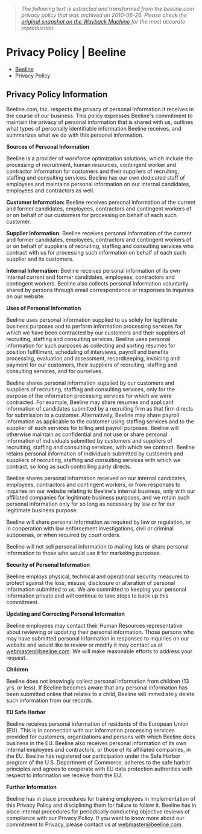 > *The following text is extracted and transformed from the beeline.com privacy policy that was archived on 2010-06-26. Please check the [original snapshot on the Wayback Machine](https://web.archive.org/web/20100626093052id_/http%3A//www.beeline.com/workforce-solutions/privacy-policy) for the most accurate reproduction.*

# Privacy Policy | Beeline

  * [Beeline](https://web.archive.org/workforce-solutions/)
  * Privacy Policy



## Privacy Policy Information

Beeline.com, Inc. respects the privacy of personal information it receives in the course of our business. This policy expresses Beeline's commitment to maintain the privacy of personal information that is shared with us, outlines what types of personally identifiable information Beeline receives, and summarizes what we do with this personal information.

**Sources of Personal Information**

Beeline is a provider of workforce optimization solutions, which include the processing of recruitment, human resources, contingent worker and contractor information for customers and their suppliers of recruiting, staffing and consulting services. Beeline has our own dedicated staff of employees and maintains personal information on our internal candidates, employees and contractors as well. 

**Customer Information:** Beeline receives personal information of the current and former candidates, employees, contractors and contingent workers of or on behalf of our customers for processing on behalf of each such customer.

**Supplier Information:** Beeline receives personal information of the current and former candidates, employees, contractors and contingent workers of or on behalf of suppliers of recruiting, staffing and consulting services who contract with us for processing such information on behalf of each such supplier and its customers.

**Internal Information:** Beeline receives personal information of its own internal current and former candidates, employees, contractors and contingent workers. Beeline also collects personal information voluntarily shared by persons through email correspondence or responses to inquiries on our website.

**Uses of Personal Information**

Beeline uses personal information supplied to us solely for legitimate business purposes and to perform information processing services for which we have been contracted by our customers and their suppliers of recruiting, staffing and consulting services. Beeline uses personal information for such purposes as collecting and sorting resumes for position fulfillment, scheduling of interviews, payroll and benefits processing, evaluation and assessment, recordkeeping, invoicing and payment for our customers, their suppliers of recruiting, staffing and consulting services, and for ourselves.

Beeline shares personal information supplied by our customers and suppliers of recruiting, staffing and consulting services, only for the purpose of the information processing services for which we were contracted. For example, Beeline may share resumes and applicant information of candidates submitted by a recruiting firm as that firm directs for submission to a customer. Alternatively, Beeline may share payroll information as applicable to the customer using staffing services and to the supplier of such services for billing and payroll purposes. Beeline will otherwise maintain as confidential and not use or share personal information of individuals submitted by customers and suppliers of recruiting, staffing and consulting services, with which we contract. Beeline retains personal information of individuals submitted by customers and suppliers of recruiting, staffing and consulting services with which we contract, so long as such controlling party directs.

Beeline shares personal information received on our internal candidates, employees, contractors and contingent workers, or from responses to inquiries on our website relating to Beeline's internal business, only with our affiliated companies for legitimate business purposes, and we retain such personal information only for so long as necessary by law or for our legitimate business purpose.

Beeline will share personal information as required by law or regulation, or in cooperation with law enforcement investigations, civil or criminal subpoenas, or when required by court orders.

Beeline will not sell personal information to mailing lists or share personal information to those who would use it for marketing purposes.

**Security of Personal Information**

Beeline employs physical, technical and operational security measures to protect against the loss, misuse, disclosure or alteration of personal information submitted to us. We are committed to keeping your personal information private and will continue to take steps to back up this commitment.

**Updating and Correcting Personal Information**

Beeline employees may contact their Human Resources representative about reviewing or updating their personal information. Those persons who may have submitted personal information in responses to inquiries on our website and would like to review or modify it may contact us at [webmaster@beeline.com](mailto:webmaster@beeline.com "webmaster@beeline.com"). We will make reasonable efforts to address your request.

**Children**

Beeline does not knowingly collect personal information from children (13 yrs. or less). If Beeline becomes aware that any personal information has been submitted online that relates to a child, Beeline will immediately delete such information from our records.

**EU Safe Harbor**

Beeline receives personal information of residents of the European Union (EU). This is in connection with our information processing services provided for customers, organizations and persons with which Beeline does business in the EU. Beeline also receives personal information of its own internal employees and contractors, or those of its affiliated companies, in the EU. Beeline has registered our participation under the Safe Harbor program of the U.S. Department of Commerce, adheres to the safe harbor principles and agrees to cooperate with EU data protection authorities with respect to information we receive from the EU.

**Further Information**

Beeline has in place procedures for training employees in implementation of this Privacy Policy and disciplining them for failure to follow it. Beeline has in place internal procedures for periodically conducting objective reviews of compliance with our Privacy Policy. If you want to know more about our commitment to Privacy, please contact us at [webmaster@beeline.com](mailto:webmaster@beeline.com "webmaster@beeline.com"). 
